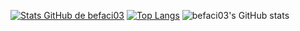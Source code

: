 [![Stats GitHub de befaci03](https://github-readme-stats.vercel.app/api?username=befaci03&theme=github_dark)](https://github.com/anuraghazra/github-readme-stats)
[![Top Langs](https://github-readme-stats.vercel.app/api/top-langs/?username=befaci03&layout=compact&theme=github_dark)](https://github.com/anuraghazra/github-readme-stats)
![befaci03's GitHub stats](https://github-readme-stats.vercel.app/api/top-langs/?username=befaci03)
